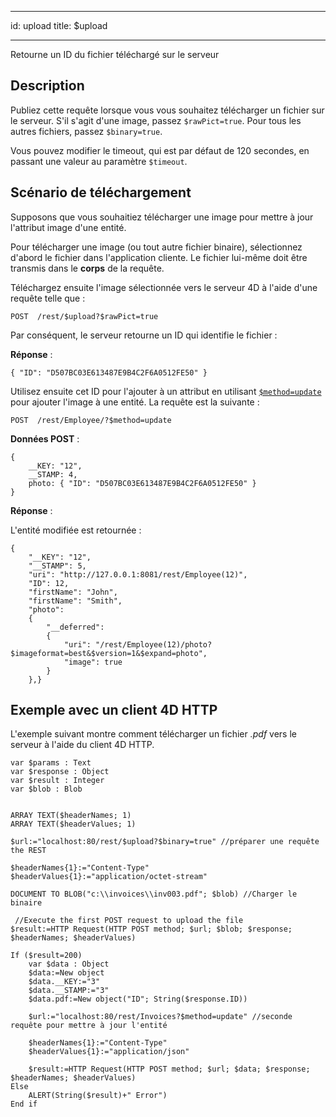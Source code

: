 - - -
id: upload title: $upload
- - -


Retourne un ID du fichier téléchargé sur le serveur

## Description

Publiez cette requête lorsque vous vous souhaitez télécharger un fichier sur le serveur. S'il s'agit d'une image, passez `$rawPict=true`. Pour tous les autres fichiers, passez `$binary=true`.

Vous pouvez modifier le timeout, qui est par défaut de 120 secondes, en passant une valeur au paramètre `$timeout`.

## Scénario de téléchargement

Supposons que vous souhaitiez télécharger une image pour mettre à jour l'attribut image d'une entité.

Pour télécharger une image (ou tout autre fichier binaire), sélectionnez d'abord le fichier dans l'application cliente. Le fichier lui-même doit être transmis dans le **corps** de la requête.

Téléchargez ensuite l'image sélectionnée vers le serveur 4D à l'aide d'une requête telle que :

 `POST  /rest/$upload?$rawPict=true`

Par conséquent, le serveur retourne un ID qui identifie le fichier :

**Réponse** :

`{ "ID": "D507BC03E613487E9B4C2F6A0512FE50" }`

Utilisez ensuite cet ID pour l'ajouter à un attribut en utilisant [`$method=update`]($method.md#methodupdate) pour ajouter l'image à une entité. La requête est la suivante :

 `POST  /rest/Employee/?$method=update`

**Données POST** :

```
{
    __KEY: "12",
    __STAMP: 4,
    photo: { "ID": "D507BC03E613487E9B4C2F6A0512FE50" } 
}
```

**Réponse** :

L'entité modifiée est retournée :

```
{
    "__KEY": "12", 
    "__STAMP": 5, 
    "uri": "http://127.0.0.1:8081/rest/Employee(12)", 
    "ID": 12, 
    "firstName": "John", 
    "firstName": "Smith",
    "photo":
    {
        "__deferred":
        {
            "uri": "/rest/Employee(12)/photo?$imageformat=best&$version=1&$expand=photo",
            "image": true
        }
    },}
```

## Exemple avec un client 4D HTTP

L'exemple suivant montre comment télécharger un fichier *.pdf* vers le serveur à l'aide du client 4D HTTP.

```4d
var $params : Text
var $response : Object
var $result : Integer
var $blob : Blob


ARRAY TEXT($headerNames; 1)
ARRAY TEXT($headerValues; 1)

$url:="localhost:80/rest/$upload?$binary=true" //préparer une requête the REST

$headerNames{1}:="Content-Type"
$headerValues{1}:="application/octet-stream"

DOCUMENT TO BLOB("c:\\invoices\\inv003.pdf"; $blob) //Charger le binaire 

 //Execute the first POST request to upload the file
$result:=HTTP Request(HTTP POST method; $url; $blob; $response; $headerNames; $headerValues)

If ($result=200) 
    var $data : Object
    $data:=New object
    $data.__KEY:="3"
    $data.__STAMP:="3"
    $data.pdf:=New object("ID"; String($response.ID)) 

    $url:="localhost:80/rest/Invoices?$method=update" //seconde requête pour mettre à jour l'entité

    $headerNames{1}:="Content-Type"
    $headerValues{1}:="application/json"

    $result:=HTTP Request(HTTP POST method; $url; $data; $response; $headerNames; $headerValues)
Else
    ALERT(String($result)+" Error")
End if
```
